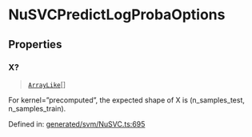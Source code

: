 # NuSVCPredictLogProbaOptions

## Properties

### X?

> [`ArrayLike`](../types/ArrayLike.md)[]

For kernel=”precomputed”, the expected shape of X is (n\_samples\_test, n\_samples\_train).

Defined in:  [generated/svm/NuSVC.ts:695](https://github.com/transitive-bullshit/scikit-learn-ts/blob/b59c1ff/packages/sklearn/src/generated/svm/NuSVC.ts#L695)
